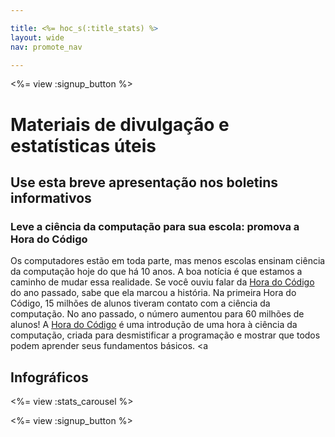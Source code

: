 ```yaml
---

title: <%= hoc_s(:title_stats) %>
layout: wide
nav: promote_nav

---
```


<%= view :signup_button %>

# Materiais de divulgação e estatísticas úteis

## Use esta breve apresentação nos boletins informativos

### Leve a ciência da computação para sua escola: promova a Hora do Código

Os computadores estão em toda parte, mas menos escolas ensinam ciência da computação hoje do que há 10 anos. A boa notícia é que estamos a caminho de mudar essa realidade. Se você ouviu falar da [Hora do Código](<%= resolve_url('/') %>) do ano passado, sabe que ela marcou a história. Na primeira Hora do Código, 15 milhões de alunos tiveram contato com a ciência da computação. No ano passado, o número aumentou para 60 milhões de alunos! A [Hora do Código](<%= resolve_url('/') %>) é uma introdução de uma hora à ciência da computação, criada para desmistificar a programação e mostrar que todos podem aprender seus fundamentos básicos. <a

## Infográficos

<%= view :stats_carousel %>

<%= view :signup_button %>